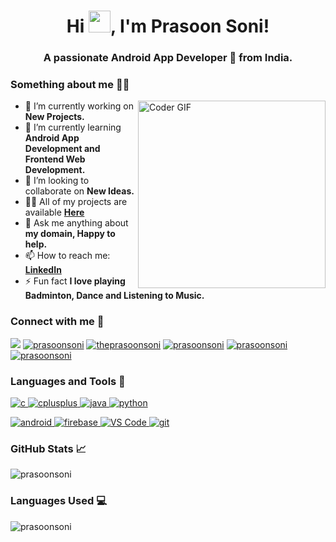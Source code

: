 <h1 align="center">Hi <img src="https://media.giphy.com/media/hvRJCLFzcasrR4ia7z/giphy.gif" width="35px">, I'm Prasoon Soni!</h1>
<h3 align="center">A passionate Android App Developer 📱 from India.</h3>

<h3 align="left">Something about me 👨‍💻</h3>
<img src="https://media.giphy.com/media/SWoSkN6DxTszqIKEqv/giphy.gif" alt="Coder GIF" width="300" align="right">

- 🔭 I’m currently working on **New Projects.**
- 🌱 I’m currently learning **Android App Development and Frontend Web Development.**
- 👯 I’m looking to collaborate on **New Ideas.**
- 👨‍💻 All of my projects are available **<a id="raw-url" href="https://github.com/PrasoonSoni">Here</a>**
- 💬 Ask me anything about **my domain, Happy to help.**
- 📫 How to reach me:  **<a id="raw-url" href="https://linkedin.com/in/prasoonsoni">LinkedIn</a>**
- ⚡ Fun fact **I love playing Badminton, Dance and Listening to Music.**


<h3 align="left">Connect with me 📨</h3>
<p>
<a href="https://twitter.com/prasoonsoni_" target="blank"><img  src="https://img.shields.io/badge/Twitter-1DA1F2?style=for-the-badge&logo=twitter&logoColor=white" /></a>
<a href="https://linkedin.com/in/prasoonsoni" target="blank"><img  src="https://img.shields.io/badge/LinkedIn-0077B5?style=for-the-badge&logo=linkedin&logoColor=white" alt="prasoonsoni"/></a>
<a href="https://fb.com/theprasoonsoni" target="blank"><img  src="https://img.shields.io/badge/Facebook-1877F2?style=for-the-badge&logo=facebook&logoColor=white" alt="theprasoonsoni"/></a>
<a href="https://instagram.com/prasoonsoni" target="blank"><img  src="https://img.shields.io/badge/Instagram-E4405F?style=for-the-badge&logo=instagram&logoColor=white" alt="prasoonsoni"/></a>
<a href="https://api.whatsapp.com/send?phone=919414547509" target="blank"><img  src="https://img.shields.io/badge/WhatsApp-25D366?style=for-the-badge&logo=whatsapp&logoColor=white" alt="prasoonsoni"/></a>
<a href="https://t.me/prasoonsoni" target="blank"><img  src="https://img.shields.io/badge/Telegram-2CA5E0?style=for-the-badge&logo=telegram&logoColor=white" alt="prasoonsoni"/></a>
</p>

<h3 align="left">Languages and Tools 🚀</h3>
<p align="left"> 
<a href="https://www.cprogramming.com/" target="_blank"> <img src="https://img.shields.io/badge/C-00599C?style=for-the-badge&logo=c&logoColor=white" alt="c"/> </a> 
<a href="https://www.w3schools.com/cpp/" target="_blank"> <img src=https://img.shields.io/badge/C%2B%2B-00599C?style=for-the-badge&logo=c%2B%2B&logoColor=white" alt="cplusplus" /> </a> 
<a href="https://www.java.com" target="_blank"> <img src="https://img.shields.io/badge/Java-ED8B00?style=for-the-badge&logo=java&logoColor=white" alt="java"/> </a> 
<a href="https://www.python.org" target="_blank"> <img src="https://img.shields.io/badge/Python-3776AB?style=for-the-badge&logo=python&logoColor=white" alt="python"/> </a> 
  
<a href="https://developer.android.com" target="_blank"> <img src="https://img.shields.io/badge/Android-3DDC84?style=for-the-badge&logo=android&logoColor=white" alt="android"/> </a> 
<a href="https://firebase.google.com/" target="_blank"> <img src="https://img.shields.io/badge/firebase-ffca28?style=for-the-badge&logo=firebase&logoColor=white" alt="firebase"/> </a>
<a href="https://git-scm.com/" target="_blank"> <img src="https://img.shields.io/badge/Git-F05032?style=for-the-badge&logo=git&logoColor=white" alt="VS Code"/> </a> 
<a href="https://code.visualstudio.com/download" target="_blank"> <img src="https://img.shields.io/badge/Visual_Studio_Code-0078D4?style=for-the-badge&logo=visual%20studio%20code&logoColor=white" alt="git"/> </a> 

</p>

<h3 align="left">GitHub Stats 📈</h3>

<p><img src="https://github-readme-stats.vercel.app/api?username=prasoonsoni&show_icons=true&locale=en&theme=dracula" alt="prasoonsoni" /></p>

<h3 align="left">Languages Used 💻</h3>

<p><img src="https://github-readme-stats.vercel.app/api/top-langs?username=prasoonsoni&show_icons=true&locale=en&layout=compact&theme=dracula"alt="prasoonsoni" /></p>


